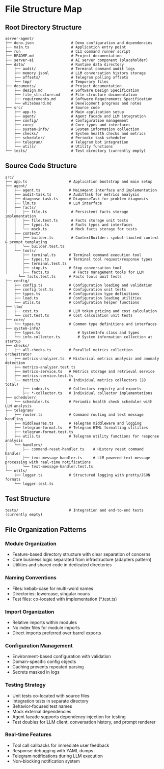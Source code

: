 # File Structure Map

## Root Directory Structure

```
server-agent/
├── deno.json                 # Deno configuration and dependencies
├── main.ts                   # Application entry point
├── run                       # CLI command runner script
├── README.md                 # Project documentation
├── server-ai                 # AI server component (placeholder)
├── data/                     # Runtime data directory
│   ├── audit/                # Terminal command audit logs
│   ├── memory.jsonl          # LLM conversation history storage
│   ├── offsets/              # Telegram polling offsets
│   └── tmp/                  # Temporary files
├── documents/                # Project documentation
│   ├── design.md             # Software Design Specification
│   ├── file_structure.md     # File structure documentation
│   ├── requirements.md       # Software Requirements Specification
│   └── whiteboard.md         # Development progress and notes
├── src/                      # Source code
│   ├── app.ts                # Main application setup
│   ├── agent/                # Agent facade and LLM integration
│   ├── config/               # Configuration management
│   ├── core/                 # Core types and interfaces
│   ├── system-info/          # System information collection
│   ├── checks/               # System health checks and metrics
│   ├── scheduler/            # Periodic task scheduler
│   ├── telegram/             # Telegram bot integration
│   └── utils/                # Utility functions
└── tests/                    # Test directory (currently empty)
```

## Source Code Structure

```
src/
├── app.ts                   # Application bootstrap and main setup
├── agent/
│   ├── agent.ts             # MainAgent interface and implementation
│   ├── audit-task.ts        # AuditTask for metrics analysis
│   ├── diagnose-task.ts     # DiagnoseTask for problem diagnosis
│   ├── llm.ts               # LLM interface
│   ├── facts/
│   │   ├── file.ts           # Persistent facts storage implementation
│   │   ├── file.test.ts      # Facts storage unit tests
│   │   ├── types.ts          # Facts types and interfaces
│   │   └── mock.ts           # Mock facts storage for tests
│   ├── context/
│   │   ├── builder.ts        # ContextBuilder: symbol-limited context & prompt templating
│   │   └── builder.test.ts
│   └── tools/
│       ├── terminal.ts      # Terminal command execution tool
│       ├── types.ts         # Terminal tool request/response types
│       ├── terminal.test.ts
│       ├── stop.ts          # Stop conversation tool
│       ├── facts.ts           # Facts management tools for LLM
      └── facts.test.ts      # Facts tools unit tests
├── config/
│   ├── config.ts            # Configuration loading and validation
│   ├── config.test.ts       # Configuration unit tests
│   ├── types.ts             # Configuration type definitions
│   ├── load.ts              # Configuration loading utilities
│   └── utils.ts             # Configuration helper functions
├── llm/
│   ├── cost.ts              # LLM token pricing and cost calculation
│   └── cost.test.ts         # Cost calculation unit tests
├── core/
│   └── types.ts             # Common type definitions and interfaces
├── system-info/
│   ├── types.ts                 # SystemInfo class and types
│   └── info-collector.ts        # System information collection at startup
├── checks/
│   ├── all-checks.ts        # Parallel metrics collection orchestrator
│   ├── metrics-analyzer.ts  # Historical metrics analysis and anomaly detection
│   ├── metrics-analyzer.test.ts
│   ├── metrics-service.ts   # Metrics storage and retrieval service
│   ├── metrics-service.test.ts
│   └── metrics/             # Individual metrics collectors (28 total)
│       ├── index.ts         # Collectors registry and exports
│       ├── *-collector.ts   # Individual collector implementations
├── scheduler/
│   └── scheduler.ts         # Periodic health check scheduler with LLM analysis
├── telegram/
│   ├── router.ts            # Command routing and text message handling
│   ├── middlewares.ts       # Telegram middleware and logging
│   ├── telegram-format.ts   # Telegram HTML formatting utilities
│   ├── telegram-format.test.ts
│   ├── utils.ts             # Telegram utility functions for response analysis
│   └── handlers/
│       ├── command-reset-handler.ts    # History reset command handler
│       ├── text-message-handler.ts     # LLM-powered text message processing with real-time notifications
│       └── text-message-handler.test.ts
└── utils/
    ├── logger.ts            # Structured logging with pretty/JSON formats
    └── logger.test.ts
```

## Test Structure

```
tests/                       # Integration and end-to-end tests (currently empty)
```

## File Organization Patterns

### Module Organization

- Feature-based directory structure with clear separation of concerns
- Core business logic separated from infrastructure (adapters pattern)
- Utilities and shared code in dedicated directories

### Naming Conventions

- Files: kebab-case for multi-word names
- Directories: lowercase, singular nouns
- Test files: co-located with implementation (*.test.ts)

### Import Organization

- Relative imports within modules
- No index files for module imports
- Direct imports preferred over barrel exports

### Configuration Management

- Environment-based configuration with validation
- Domain-specific config objects
- Caching prevents repeated parsing
- Secrets masked in logs

### Testing Strategy

- Unit tests co-located with source files
- Integration tests in separate directory
- Behavior-focused test names
- Mock external dependencies
- Agent facade supports dependency injection for testing
- Test doubles for LLM client, conversation history, and prompt renderer

### Real-time Features

- Tool call callbacks for immediate user feedback
- Response debugging with YAML dumps
- Telegram notifications during LLM execution
- Non-blocking notification system
